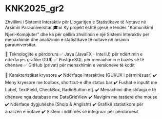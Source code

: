 # KNK2025_gr2

Zhvillimi i Sistemit Interaktiv për Llogaritjen e Statistikave të Notave në Arsimin Parauniversitar 🎓📊
Ky projekt është pjesë e lëndës "Komunikimi Njeri-Kompjuter" dhe ka për qëllim zhvillimin e një Sistemi Interaktiv për menaxhimin dhe analizimin e statistikave të notave në arsimin parauniversitar.

🔹 Teknologjitë e përdorura
✅ Java (JavaFX - IntelliJ) për ndërtimin e ndërfaqes grafike (GUI)
✅ PostgreSQL për menaxhimin e bazës së të dhënave
✅ GitHub (privat) për menaxhimin e versioneve të kodit

📌 Karakteristikat kryesore
✔️ Ndërfaqe interaktive (GUI/UX i përmirësuar)
✔️ Meny kryesore me toolbox, shortcut-e dhe status bar
✔️ Fushat e inputit me Label, TextField, CheckBox, RadioButton etj.
✔️ Menaxhimi dhe shfaqja e të dhënave nga database me DataGridView
✔️ Navigim me tastierë dhe mouse
✔️ Ndërfaqe dygjuhëshe (Shqip & Anglisht)
✔️ Grafikë statistikore për analizën e notave
✔️ Sistem i ndihmës së integruar për përdoruesit

